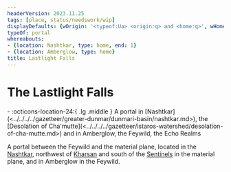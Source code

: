 ```yaml
---
headerVersion: 2023.11.25
tags: [place, status/needswork/wip]
displayDefaults: {wOrigin: '<typeof:Ua> <origin:q> and <home:q>', wHome: ''}
typeOf: portal
whereabouts:
- {location: Nashtkar, type: home, end: 1}
- {location: Amberglow, type: home}
title: Lastlight Falls
---
```

# The Lastlight Falls
<div class="grid cards ext-narrow-margin ext-one-column" markdown>
-   :octicons-location-24:{ .lg .middle } A portal in [Nashtkar](<../../../../gazetteer/greater-dunmar/dunmari-basin/nashtkar.md>), the [Desolation of Cha'mutte](<../../../../gazetteer/istaros-watershed/desolation-of-cha-mutte.md>) and in Amberglow, the Feywild, the Echo Realms  
</div>


A portal between the Feywild and the material plane, located in the [Nashtkar](<../../../../gazetteer/greater-dunmar/dunmari-basin/nashtkar.md>), northwest of [Kharsan](<../../../../gazetteer/greater-dunmar/dunmari-basin/kharsan.md>) and south of the [Sentinels](<../../../../gazetteer/sentinel-range/sentinel-range.md>) in the material plane, and in Amberglow in the Feywild. 
